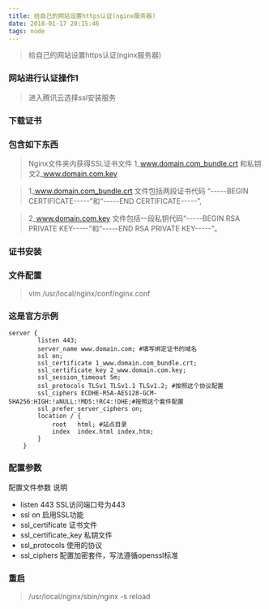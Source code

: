 ```yaml
---
title: 给自己的网站设置https认证(nginx服务器)
date: 2018-01-17 20:15:46
tags: node
---
```


> 给自己的网站设置https认证(nginx服务器)

 <!-- more -->


### 网站进行认证操作1
> 进入腾讯云选择ssl安装服务


### 下载证书



### 包含如下东西

>Nginx文件夹内获得SSL证书文件 1_www.domain.com_bundle.crt 和私钥文2_www.domain.com.key

> 1_www.domain.com_bundle.crt 文件包括两段证书代码 “-----BEGIN CERTIFICATE-----”和“-----END CERTIFICATE-----”,

 > 2_www.domain.com.key 文件包括一段私钥代码“-----BEGIN RSA PRIVATE KEY-----”和“-----END RSA PRIVATE KEY-----”。

###  证书安装

###  文件配置

>  vim  /usr/local/nginx/conf/nginx.conf

### 这是官方示例

````nginx
server {
        listen 443;
        server_name www.domain.com; #填写绑定证书的域名
        ssl on;
        ssl_certificate 1_www.domain.com_bundle.crt;
        ssl_certificate_key 2_www.domain.com.key;
        ssl_session_timeout 5m;
        ssl_protocols TLSv1 TLSv1.1 TLSv1.2; #按照这个协议配置
        ssl_ciphers ECDHE-RSA-AES128-GCM-SHA256:HIGH:!aNULL:!MD5:!RC4:!DHE;#按照这个套件配置
        ssl_prefer_server_ciphers on;
        location / {
            root   html; #站点目录
            index  index.html index.htm;
        }
    }
````

### 配置参数

配置文件参数 说明

- listen 443 SSL访问端口号为443
- ssl on 启用SSL功能
- ssl_certificate 证书文件
- ssl_certificate_key 私钥文件
- ssl_protocols 使用的协议
- ssl_ciphers 配置加密套件，写法遵循openssl标准

### 重启
> /usr/local/nginx/sbin/nginx -s reload































